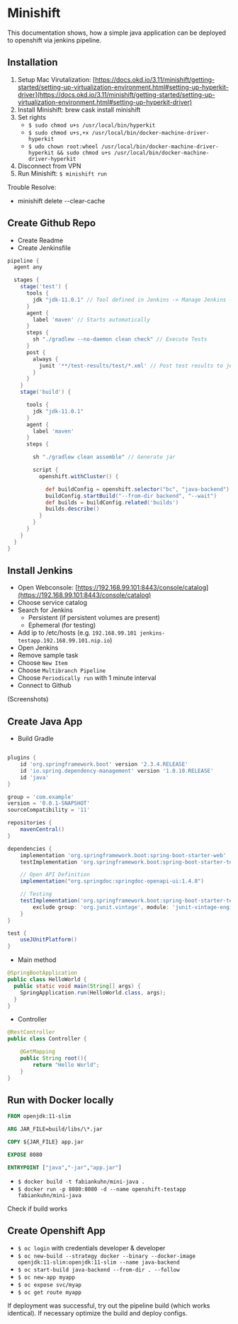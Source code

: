 # Minishift
This documentation shows, how a simple java application can be deployed to openshift via jenkins pipeline.

## Installation
1. Setup Mac Virutalization: [https://docs.okd.io/3.11/minishift/getting-started/setting-up-virtualization-environment.html#setting-up-hyperkit-driver](https://docs.okd.io/3.11/minishift/getting-started/setting-up-virtualization-environment.html#setting-up-hyperkit-driver)
2. Install Minishift: brew cask install minishift
3. Set rights
	- `$ sudo chmod u+s /usr/local/bin/hyperkit`
	- `$ sudo chmod u+s,+x /usr/local/bin/docker-machine-driver-hyperkit`
	- `$ udo chown root:wheel /usr/local/bin/docker-machine-driver-hyperkit && sudo chmod u+s /usr/local/bin/docker-machine-driver-hyperkit`
4. Disconnect from VPN
5. Run Minishift: `$ minishift run`


Trouble Resolve:
- minishift delete --clear-cache


## Create Github Repo
- Create Readme
- Create Jenkinsfile

```groovy
pipeline {
  agent any

  stages {
    stage('test') {
      tools {
        jdk "jdk-11.0.1" // Tool defined in Jenkins -> Manage Jenkins -> Global Tool Config -> JDK (see docs)
      }
      agent {
        label 'maven' // Starts automatically
      }
      steps {
        sh "./gradlew --no-daemon clean check" // Execute Tests
      }
      post {
        always {
          junit '**/test-results/test/*.xml' // Post test results to jenkins blue
        }
      }
    }
    stage('build') {

      tools {
        jdk "jdk-11.0.1"
      }
      agent {
        label 'maven'
      }
      steps {

        sh "./gradlew clean assemble" // Generate jar

        script {
          openshift.withCluster() {

            def buildConfig = openshift.selector("bc", "java-backend")
            buildConfig.startBuild("--from-dir backend", "--wait")
            def builds = buildConfig.related('builds')
            builds.describe()
          }
        }
      }
    }
  }
}
```


## Install Jenkins
- Open Webconsole: [https://192.168.99.101:8443/console/catalog](https://192.168.99.101:8443/console/catalog)
- Choose service catalog
- Search for Jenkins
	- Persistent (if persistent volumes are present)
	- Ephemeral (for testing)
- Add ip to /etc/hosts (e.g. `192.168.99.101 jenkins-testapp.192.168.99.101.nip.io`)
- Open Jenkins
- Remove sample task
- Choose `New Item`
- Choose `Multibranch Pipeline`
- Choose `Periodically run` with 1 minute interval
- Connect to Github

(Screenshots)

## Create Java App
- Build Gradle
```groovy

plugins {
    id 'org.springframework.boot' version '2.3.4.RELEASE'
    id 'io.spring.dependency-management' version '1.0.10.RELEASE'
    id 'java'
}

group = 'com.example'
version = '0.0.1-SNAPSHOT'
sourceCompatibility = '11'

repositories {
    mavenCentral()
}

dependencies {
    implementation 'org.springframework.boot:spring-boot-starter-web'
	testImplementation 'org.springframework.boot:spring-boot-starter-test'

    // Open API Definition
	implementation("org.springdoc:springdoc-openapi-ui:1.4.8")

    // Testing
    testImplementation('org.springframework.boot:spring-boot-starter-test') {
        exclude group: 'org.junit.vintage', module: 'junit-vintage-engine'
    }
}

test {
    useJUnitPlatform()
}
```

- Main method
```java
@SpringBootApplication
public class HelloWorld {
  public static void main(String[] args) {
    SpringApplication.run(HelloWorld.class, args);
  }
}
```

- Controller
````java
@RestController
public class Controller {

    @GetMapping
    public String root(){
        return "Hello World";
    }
}
````


## Run with Docker locally
```dockerfile
FROM openjdk:11-slim

ARG JAR_FILE=build/libs/\*.jar

COPY ${JAR_FILE} app.jar

EXPOSE 8080

ENTRYPOINT ["java","-jar","app.jar"]
```

- `$ docker build -t fabiankuhn/mini-java .`
- `$ docker run -p 8080:8080 -d --name openshift-testapp fabiankuhn/mini-java`

Check if build works

## Create Openshift App
- `$ oc login` with credentials developer & developer
- `$ oc new-build --strategy docker --binary --docker-image openjdk:11-slim:openjdk:11-slim --name java-backend`
- `$ oc start-build java-backend --from-dir . --follow`
- `$ oc new-app myapp`
- `$ oc expose svc/myap`
- `$ oc get route myapp`

If deployment was successful, try out the pipeline build (which works identical). If necessary optimize the build and deploy configs.
